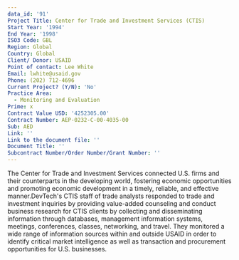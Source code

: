 ```yaml
---
data_id: '91'
Project Title: Center for Trade and Investment Services (CTIS)
Start Year: '1994'
End Year: '1998'
ISO3 Code: GBL
Region: Global
Country: Global
Client/ Donor: USAID
Point of contact: Lee White
Email: lwhite@usaid.gov
Phone: (202) 712-4696
Current Project? (Y/N): 'No'
Practice Area:
  - Monitoring and Evaluation
Prime: x
Contract Value USD: '4252305.00'
Contract Number: AEP-0232-C-00-4035-00
Sub: AED
Link: ''
Link to the document file: ''
Document Title: ''
Subcontract Number/Order Number/Grant Number: ''
---
```

The Center for Trade and Investment Services connected U.S. firms and their counterparts in the developing world, fostering economic opportunities and promoting economic development in a timely, reliable, and effective manner.DevTech's CTIS staff of trade analysts responded to trade and investment inquiries by providing value-added counseling and conduct business research for CTIS clients by collecting and disseminating information through databases, management information systems, meetings, conferences, classes, networking, and travel. They monitored a wide range of information sources within and outside USAID in order to identify critical market intelligence as well as transaction and procurement opportunities for U.S. businesses.
